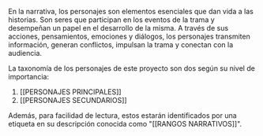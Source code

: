 En la narrativa, los personajes son elementos esenciales que dan vida a las historias. Son seres que participan en los eventos de la trama y desempeñan un papel en el desarrollo de la misma. A través de sus acciones, pensamientos, emociones y diálogos, los personajes transmiten información, generan conflictos, impulsan la trama y conectan con la audiencia.

La taxonomía de los personajes de este proyecto son dos según su nivel de importancia:

1. [[PERSONAJES PRINCIPALES]]
2. [[PERSONAJES SECUNDARIOS]]

Además, para facilidad de lectura, estos estarán identificados por una etiqueta en su descripción conocida como "[[RANGOS NARRATIVOS]]".